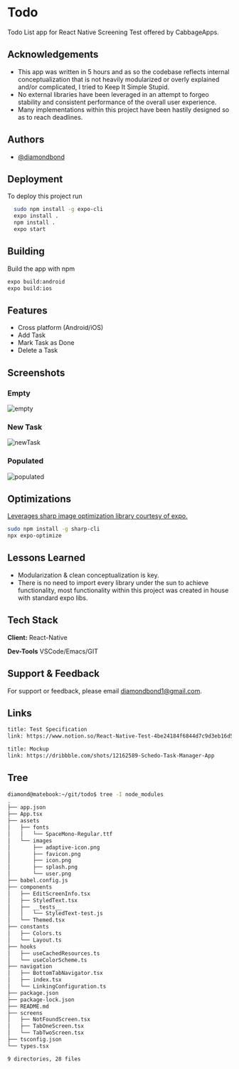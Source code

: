 # Todo

Todo List app for React Native Screening Test offered by CabbageApps.

## Acknowledgements

- This app was written in 5 hours and as so the codebase reflects internal conceptualization that is not heavily modularized or overly explained and/or complicated, I tried to Keep It Simple Stupid.
- No external libraries have been leveraged in an attempt to forgeo stability and consistent performance of the overall user experience.
- Many implementations within this project have been hastily designed so as to reach deadlines.

## Authors

- [@diamondbond](https://github.com/diamondbond)

## Deployment

To deploy this project run

```bash
  sudo npm install -g expo-cli
  expo install .
  npm install .
  expo start
```

## Building

Build the app with npm

```bash
expo build:android
expo build:ios
```

## Features

- Cross platform (Android/iOS)
- Add Task
- Mark Task as Done
- Delete a Task

## Screenshots

### Empty

![empty](./docs/images/empty.png)

### New Task

![newTask](./docs/images/newTask.png)

### Populated

![populated](./docs/images/populated.png)

## Optimizations

[Leverages sharp image optimization library courtesy of expo.](https://docs.expo.io/distribution/optimizing-updates/)

```bash
sudo npm install -g sharp-cli
npx expo-optimize
```

## Lessons Learned

- Modularization & clean conceptualization is key.
- There is no need to import every library under the sun to achieve functionality, most functionality within this project was created in house with standard expo libs.

## Tech Stack

**Client:** React-Native

**Dev-Tools** VSCode/Emacs/GIT

## Support & Feedback

For support or feedback, please email diamondbond1@gmail.com.

## Links

```html
title: Test Specification
link: https://www.notion.so/React-Native-Test-4be24184f6844d7c9d3eb16d5464d3b6

title: Mockup
link: https://dribbble.com/shots/12162589-Schedo-Task-Manager-App
```

## Tree

```sh
diamond@matebook:~/git/todo$ tree -I node_modules
.
├── app.json
├── App.tsx
├── assets
│   ├── fonts
│   │   └── SpaceMono-Regular.ttf
│   └── images
│       ├── adaptive-icon.png
│       ├── favicon.png
│       ├── icon.png
│       ├── splash.png
│       └── user.png
├── babel.config.js
├── components
│   ├── EditScreenInfo.tsx
│   ├── StyledText.tsx
│   ├── __tests__
│   │   └── StyledText-test.js
│   └── Themed.tsx
├── constants
│   ├── Colors.ts
│   └── Layout.ts
├── hooks
│   ├── useCachedResources.ts
│   └── useColorScheme.ts
├── navigation
│   ├── BottomTabNavigator.tsx
│   ├── index.tsx
│   └── LinkingConfiguration.ts
├── package.json
├── package-lock.json
├── README.md
├── screens
│   ├── NotFoundScreen.tsx
│   ├── TabOneScreen.tsx
│   └── TabTwoScreen.tsx
├── tsconfig.json
└── types.tsx

9 directories, 28 files
```
